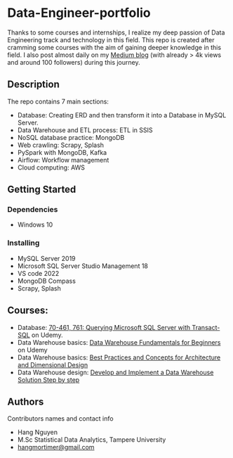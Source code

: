 # Data-Engineer-portfolio

Thanks to some courses and internships, I realize my deep passion of Data Engineering track and technology in this field.
This repo is created after cramming some courses with the aim of gaining deeper knowledge in this field.
I also post almost daily on my [Medium blog](https://hangmortimer.medium.com/) (with already > 4k views and around 100 followers) during this journey. 

## Description

The repo contains 7 main sections:
- Database: Creating ERD and then  transform it into a Database in MySQL Server.
- Data Warehouse and ETL process: ETL in SSIS
- NoSQL database practice: MongoDB
- Web crawling: Scrapy, Splash
- PySpark with MongoDB, Kafka
- Airflow: Workflow management
- Cloud computing: AWS

## Getting Started

### Dependencies

* Windows 10

### Installing

* MySQL Server 2019
* Microsoft SQL Server Studio Management 18
* VS code 2022
* MongoDB Compass
* Scrapy, Splash

## Courses:
- Database:  [70-461, 761: Querying Microsoft SQL Server with Transact-SQL](https://funix.udemy.com/course-dashboard-redirect/?course_id=555384) on Udemy.
- Data Warehouse basics: [Data Warehouse Fundamentals for Beginners](https://funix.udemy.com/course/data-warehouse-fundamentals-for-beginners/learn/lecture/17728284?start=120#content) on Udemy
- Data Warehouse basics: [Best Practices and Concepts for Architecture and Dimensional Design](https://funix.udemy.com/course/data-warehouse-developer-sql-serveretlssisssasssrst-sql/learn/lecture/25518478#overview)
- Data Warehouse design: [Develop and Implement a Data Warehouse Solution Step by step](https://funix.udemy.com/course/data-warehouse-developer-sql-serveretlssisssasssrst-sql/learn/lecture/25518478#overview)

## Authors

Contributors names and contact info

* Hang Nguyen 
* M.Sc Statistical Data Analytics, Tampere University
* hangmortimer@gmail.com



